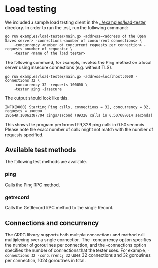 # Load testing

We included a sample load testing client in the [../examples/load-tester](../examples/load-tester/) directory. In order to run the test, run the following command:

```
go run examples/load-tester/main.go -address=<address of the Open Saves server> -connections <number of concurrent connections> \
    -concurrency <number of concurrent requests per connection> -requests <number of requests> \
    -tester <name of the load tester>
```

The following command, for example, invokes the Ping method on a local server using insecure connections (e.g. without TLS).

```
go run examples/load-tester/main.go -address=localhost:6000 -connections 32 \
    -concurrency 32 -requests 100000 \
    -tester ping -insecure
```

The output should look like this.

```
INFO[0000] Starting Ping calls, connections = 32, concurrency = 32, requests = 100000 
195648.10062287704 pings/second (99328 calls in 0.507687014 seconds)
```

This shows the program performed 99,328 ping calls in 0.50 seconds. Please note the exact number of calls might not match with the number of requests specified.

## Available test methods

The following test methods are available.

### ping

Calls the Ping RPC method.

### getrecord

Calls the GetRecord RPC method to the single Record.

## Connections and concurrency

The GRPC library supports both multiple connections and method call multiplexing over a single connection. The -concurrency option specifies the number of goroutines per connection, and the -connections option specifies the number of connections that the tester uses. For example, `-connections 32 -concurrency 32` uses 32 connections and 32 goroutines per connection, 1024 goroutines in total.

